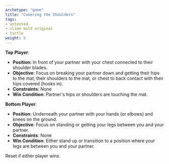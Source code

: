 ```yaml
---
archetype: "game"
title: "Covering the Shoulders"
tags: 
- untested
- slime mold original
- turtle
weight: 5
---
```


**Top Player**:
  * **Position**: In front of your partner with your chest connected to their shoulder blades.
  * **Objective**: Focus on breaking your partner down and getting their hips to the mat, their shoulders to the mat, or chest to back contact with their hips covered (hooks in).
  * **Constraints**: None
  * **Win Condition**: Partner's hips or shoulders are touching the mat.

**Bottom Player**:
  * **Position**: Underneath your partner with your hands (or elbows) and knees on the ground.
  * **Objective**: Focus on standing or getting your legs between you and your partner.
  * **Constraints**: None
  * **Win Condition**: Either stand up or transition to a position where your legs are between you and your partner.

Reset if either player wins.

